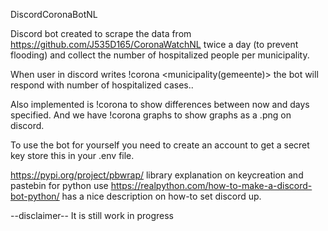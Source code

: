 DiscordCoronaBotNL

Discord bot created to scrape the data from https://github.com/J535D165/CoronaWatchNL twice a day (to prevent flooding) and collect the number of hospitalized people per municipality.

When user in discord writes !corona <municipality(gemeente)> the bot will respond with number of hospitalized cases..

Also implemented is !corona <municipality> <days in history> to show differences between now and days specified.
And we have !corona graphs to show graphs as a .png on discord.

To use the bot for yourself you need to create an account to get a secret key store this in your .env file.

https://pypi.org/project/pbwrap/ library explanation on keycreation and pastebin for python use https://realpython.com/how-to-make-a-discord-bot-python/ has a nice description on how-to set discord up.

--disclaimer-- It is still work in progress